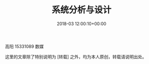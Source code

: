 ﻿---
layout: post
title: 系统分析与设计
date: 2018-03 12:00:10+00:00
categories: 日志
tags: 博客
---
高阳 15331089 数媒

这里的文章除了特别说明为 [转载] 之外，均为本人原创，转载请说明出处。



